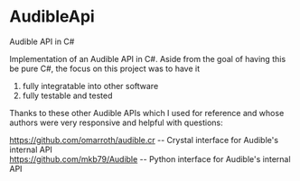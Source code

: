 # AudibleApi
Audible API in C#

Implementation of an Audible API in C#. Aside from the goal of having this be pure C#, the focus on this project was to have it

1) fully integratable into other software
2) fully testable and tested

Thanks to these other Audible APIs which I used for reference and whose authors were very responsive and helpful with questions:

https://github.com/omarroth/audible.cr -- Crystal interface for Audible's internal API  
https://github.com/mkb79/Audible -- Python interface for Audible's internal API

